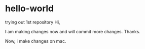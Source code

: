 # hello-world
trying out 1st repository
Hi,

I am making changes now and will commit more changes.
Thanks.

Now, i make changes on mac.